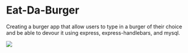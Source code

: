 # Eat-Da-Burger
Creating a burger app that allow users to type in a burger of their choice and be able to devour it using express, express-handlebars, and mysql.

![](assets/burger.png)